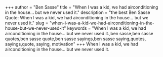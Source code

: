 +++
author = "Ben Sasse"
title = "When I was a kid, we had airconditioning in the house... but we never used it."
description = "the best Ben Sasse Quote: When I was a kid, we had airconditioning in the house... but we never used it."
slug = "when-i-was-a-kid-we-had-airconditioning-in-the-house-but-we-never-used-it"
keywords = "When I was a kid, we had airconditioning in the house... but we never used it.,ben sasse,ben sasse quotes,ben sasse quote,ben sasse sayings,ben sasse saying,quotes, sayings,quote, saying, motivation"
+++
When I was a kid, we had airconditioning in the house... but we never used it.
